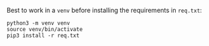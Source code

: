 
Best to work in a `venv` before installing the requirements in `req.txt`:

```
python3 -m venv venv
source venv/bin/activate
pip3 install -r req.txt
```

